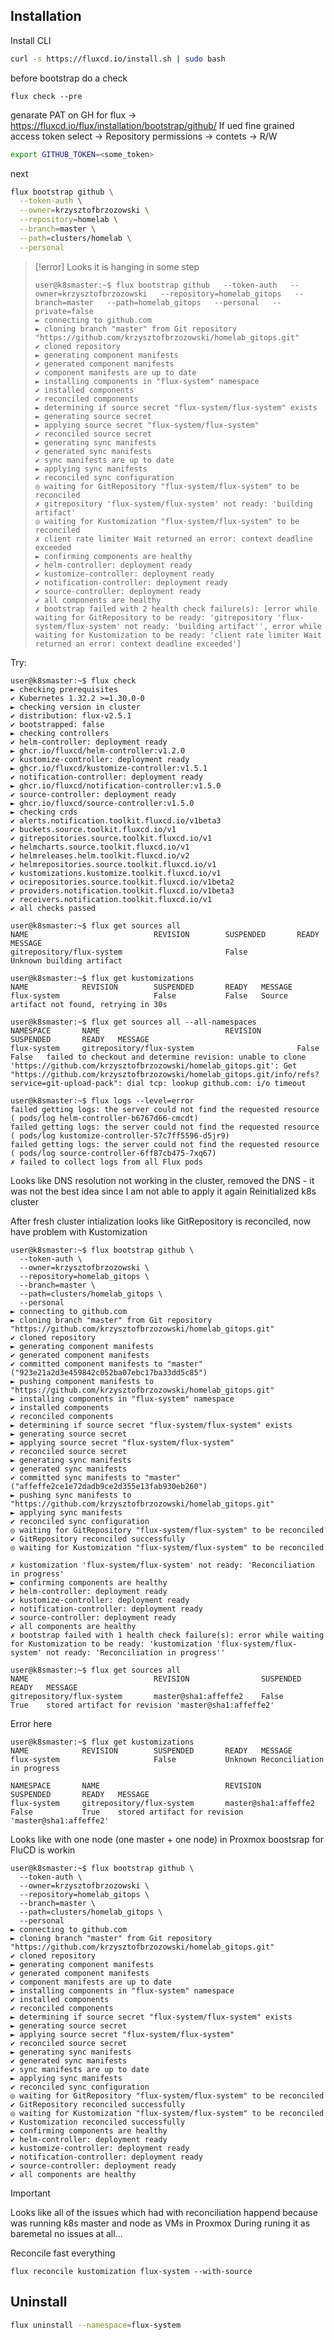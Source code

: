 ## Installation
Install CLI
```bash
curl -s https://fluxcd.io/install.sh | sudo bash
```

before bootstrap do a check
```
flux check --pre
```

genarate PAT on GH for flux -> https://fluxcd.io/flux/installation/bootstrap/github/
If ued fine grained access token select -> Repository permissions -> contets -> R/W

```bash
export GITHUB_TOKEN=<some_token>
```

next
```bash
flux bootstrap github \
  --token-auth \
  --owner=krzysztofbrzozowski \
  --repository=homelab \
  --branch=master \
  --path=clusters/homelab \
  --personal
```

> [!error]
> Looks it is hanging in some step
> ```
> user@k8smaster:~$ flux bootstrap github   --token-auth   --owner=krzysztofbrzozowski   --repository=homelab_gitops   --branch=master   --path=homelab_gitops   --personal   --private=false
> ► connecting to github.com
> ► cloning branch "master" from Git repository "https://github.com/krzysztofbrzozowski/homelab_gitops.git"
> ✔ cloned repository
> ► generating component manifests
> ✔ generated component manifests
> ✔ component manifests are up to date
> ► installing components in "flux-system" namespace
> ✔ installed components
> ✔ reconciled components
> ► determining if source secret "flux-system/flux-system" exists
> ► generating source secret
> ► applying source secret "flux-system/flux-system"
> ✔ reconciled source secret
> ► generating sync manifests
> ✔ generated sync manifests
> ✔ sync manifests are up to date
> ► applying sync manifests
> ✔ reconciled sync configuration
> ◎ waiting for GitRepository "flux-system/flux-system" to be reconciled
> ✗ gitrepository 'flux-system/flux-system' not ready: 'building artifact'
> ◎ waiting for Kustomization "flux-system/flux-system" to be reconciled
> ✗ client rate limiter Wait returned an error: context deadline exceeded
> ► confirming components are healthy
> ✔ helm-controller: deployment ready
> ✔ kustomize-controller: deployment ready
> ✔ notification-controller: deployment ready
> ✔ source-controller: deployment ready
> ✔ all components are healthy
> ✗ bootstrap failed with 2 health check failure(s): [error while waiting for GitRepository to be ready: 'gitrepository 'flux-system/flux-system' not ready: 'building artifact'', error while waiting for Kustomization to be ready: 'client rate limiter Wait returned an error: context deadline exceeded']
>```

Try:
```
user@k8smaster:~$ flux check
► checking prerequisites
✔ Kubernetes 1.32.2 >=1.30.0-0
► checking version in cluster
✔ distribution: flux-v2.5.1
✔ bootstrapped: false
► checking controllers
✔ helm-controller: deployment ready
► ghcr.io/fluxcd/helm-controller:v1.2.0
✔ kustomize-controller: deployment ready
► ghcr.io/fluxcd/kustomize-controller:v1.5.1
✔ notification-controller: deployment ready
► ghcr.io/fluxcd/notification-controller:v1.5.0
✔ source-controller: deployment ready
► ghcr.io/fluxcd/source-controller:v1.5.0
► checking crds
✔ alerts.notification.toolkit.fluxcd.io/v1beta3
✔ buckets.source.toolkit.fluxcd.io/v1
✔ gitrepositories.source.toolkit.fluxcd.io/v1
✔ helmcharts.source.toolkit.fluxcd.io/v1
✔ helmreleases.helm.toolkit.fluxcd.io/v2
✔ helmrepositories.source.toolkit.fluxcd.io/v1
✔ kustomizations.kustomize.toolkit.fluxcd.io/v1
✔ ocirepositories.source.toolkit.fluxcd.io/v1beta2
✔ providers.notification.toolkit.fluxcd.io/v1beta3
✔ receivers.notification.toolkit.fluxcd.io/v1
✔ all checks passed
```

```
user@k8smaster:~$ flux get sources all
NAME                            REVISION        SUSPENDED       READY   MESSAGE
gitrepository/flux-system                       False           Unknown building artifact
```

```
user@k8smaster:~$ flux get kustomizations
NAME            REVISION        SUSPENDED       READY   MESSAGE
flux-system                     False           False   Source artifact not found, retrying in 30s
```

```
user@k8smaster:~$ flux get sources all --all-namespaces
NAMESPACE       NAME                            REVISION        SUSPENDED       READY   MESSAGE                                                                                            
flux-system     gitrepository/flux-system                       False           False   failed to checkout and determine revision: unable to clone 'https://github.com/krzysztofbrzozowski/homelab_gitops.git': Get "https://github.com/krzysztofbrzozowski/homelab_gitops.git/info/refs?service=git-upload-pack": dial tcp: lookup github.com: i/o timeout
```

```
user@k8smaster:~$ flux logs --level=error
failed getting logs: the server could not find the requested resource ( pods/log helm-controller-b6767d66-cmcdt)
failed getting logs: the server could not find the requested resource ( pods/log kustomize-controller-57c7ff5596-d5jr9)
failed getting logs: the server could not find the requested resource ( pods/log source-controller-6ff87cb475-7xq67)
✗ failed to collect logs from all Flux pods
```

Looks like DNS resolution not working in the cluster, removed the DNS - it was not the best idea since I am not able to apply it again
Reinitialized k8s cluster

After fresh cluster intialization looks like GitRepository is reconciled, now have problem with Kustomization
```
user@k8smaster:~$ flux bootstrap github \
  --token-auth \
  --owner=krzysztofbrzozowski \
  --repository=homelab_gitops \
  --branch=master \
  --path=clusters/homelab_gitops \
  --personal
► connecting to github.com
► cloning branch "master" from Git repository "https://github.com/krzysztofbrzozowski/homelab_gitops.git"
✔ cloned repository
► generating component manifests
✔ generated component manifests
✔ committed component manifests to "master" ("923e21a2d3e459842c052ba07ebc17ba33dd5c85")
► pushing component manifests to "https://github.com/krzysztofbrzozowski/homelab_gitops.git"
► installing components in "flux-system" namespace
✔ installed components
✔ reconciled components
► determining if source secret "flux-system/flux-system" exists
► generating source secret
► applying source secret "flux-system/flux-system"
✔ reconciled source secret
► generating sync manifests
✔ generated sync manifests
✔ committed sync manifests to "master" ("affeffe2ce1e72dadb9ce2d355e13fab930eb260")
► pushing sync manifests to "https://github.com/krzysztofbrzozowski/homelab_gitops.git"
► applying sync manifests
✔ reconciled sync configuration
◎ waiting for GitRepository "flux-system/flux-system" to be reconciled
✔ GitRepository reconciled successfully
◎ waiting for Kustomization "flux-system/flux-system" to be reconciled

✗ kustomization 'flux-system/flux-system' not ready: 'Reconciliation in progress'
► confirming components are healthy
✔ helm-controller: deployment ready
✔ kustomize-controller: deployment ready
✔ notification-controller: deployment ready
✔ source-controller: deployment ready
✔ all components are healthy
✗ bootstrap failed with 1 health check failure(s): error while waiting for Kustomization to be ready: 'kustomization 'flux-system/flux-system' not ready: 'Reconciliation in progress''
```

```
user@k8smaster:~$ flux get sources all
NAME                            REVISION                SUSPENDED       READY   MESSAGE
gitrepository/flux-system       master@sha1:affeffe2    False           True    stored artifact for revision 'master@sha1:affeffe2'
```
Error here
```
user@k8smaster:~$ flux get kustomizations
NAME            REVISION        SUSPENDED       READY   MESSAGE
flux-system                     False           Unknown Reconciliation in progress
```

```
NAMESPACE       NAME                            REVISION                SUSPENDED       READY   MESSAGE
flux-system     gitrepository/flux-system       master@sha1:affeffe2    False           True    stored artifact for revision 'master@sha1:affeffe2'
```

Looks like with one node (one master + one node) in Proxmox boostsrap for FluCD is workin
```
user@k8smaster:~$ flux bootstrap github \
  --token-auth \
  --owner=krzysztofbrzozowski \
  --repository=homelab_gitops \
  --branch=master \
  --path=clusters/homelab_gitops \
  --personal
► connecting to github.com
► cloning branch "master" from Git repository "https://github.com/krzysztofbrzozowski/homelab_gitops.git"
✔ cloned repository
► generating component manifests
✔ generated component manifests
✔ component manifests are up to date
► installing components in "flux-system" namespace
✔ installed components
✔ reconciled components
► determining if source secret "flux-system/flux-system" exists
► generating source secret
► applying source secret "flux-system/flux-system"
✔ reconciled source secret
► generating sync manifests
✔ generated sync manifests
✔ sync manifests are up to date
► applying sync manifests
✔ reconciled sync configuration
◎ waiting for GitRepository "flux-system/flux-system" to be reconciled
✔ GitRepository reconciled successfully
◎ waiting for Kustomization "flux-system/flux-system" to be reconciled
✔ Kustomization reconciled successfully
► confirming components are healthy
✔ helm-controller: deployment ready
✔ kustomize-controller: deployment ready
✔ notification-controller: deployment ready
✔ source-controller: deployment ready
✔ all components are healthy
```
> [!IMPORTANT]
> Looks like all of the issues which had with reconciliation happend
> because was running k8s master and node as VMs in Proxmox
> During runing it as baremetal no issues at all...

Reconcile fast everything
```
flux reconcile kustomization flux-system --with-source
```

## Uninstall
```bash
flux uninstall --namespace=flux-system
```
